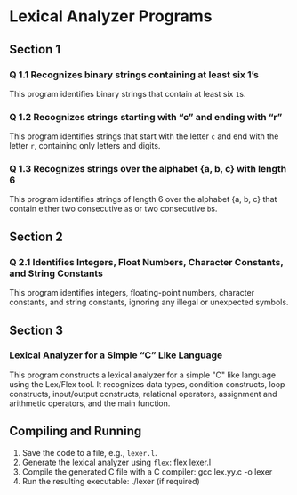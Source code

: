 # Lexical Analyzer Programs

## Section 1

### Q 1.1 Recognizes binary strings containing at least six 1’s

This program identifies binary strings that contain at least six `1`s.

### Q 1.2 Recognizes strings starting with “c” and ending with “r”

This program identifies strings that start with the letter `c` and end with the letter `r`, containing only letters and digits.

### Q 1.3 Recognizes strings over the alphabet {a, b, c} with length 6

This program identifies strings of length 6 over the alphabet {a, b, c} that contain either two consecutive `a`s or two consecutive `b`s.

## Section 2

### Q 2.1 Identifies Integers, Float Numbers, Character Constants, and String Constants

This program identifies integers, floating-point numbers, character constants, and string constants, ignoring any illegal or unexpected symbols.

## Section 3

### Lexical Analyzer for a Simple “C” Like Language

This program constructs a lexical analyzer for a simple "C" like language using the Lex/Flex tool. It recognizes data types, condition constructs, loop constructs, input/output constructs, relational operators, assignment and arithmetic operators, and the main function.

## Compiling and Running

1. Save the code to a file, e.g., `lexer.l`.
2. Generate the lexical analyzer using `flex`:
   flex lexer.l
3. Compile the generated C file with a C compiler:
   gcc lex.yy.c -o lexer
4. Run the resulting executable:
   ./lexer (if required)